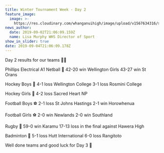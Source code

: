 ```yaml
---
title: Winter Tournament Week - Day 2
feature_image:
  image: >-
    https://res.cloudinary.com/whanganuihigh/image/upload/v1567634316/sport-page.jpg
news_author:
  date: 2019-09-02T21:06:09.159Z
  name: Lisa Murphy WHS Director of Sport
show_in_slider: true
date: 2019-09-04T21:06:09.178Z
---
```

Day 2 results for our teams 💚💛

Phillips Electrical A1 Netball 🏐
42-20 win Wellington Girls 
43-27 win St Orans

Hockey Boys 🏑
4-1 loss Wellington College 
3-1 loss Rosmini College

Hockey Girls 🏑
4-2 loss Sacred Heart NP

Football Boys ⚽️
2-1 loss St Johns Hastings 
2-1 win Horowhenua

Football Girls ⚽️
2-0 win Newlands 
2-0 win Southland

Rugby 🏉
59-0 win Karamu 
17-13 loss in the final against Hawera High

Badminton 🏸
5-1 loss Hutt International 
6-0 loss Rangitoto

Well done teams and good luck for Day 3 🤗
